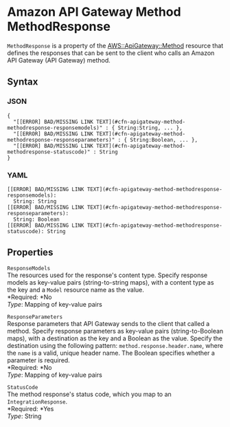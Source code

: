 # Amazon API Gateway Method MethodResponse<a name="aws-properties-apitgateway-method-methodresponse"></a>

`MethodResponse` is a property of the [AWS::ApiGateway::Method](aws-resource-apigateway-method.md) resource that defines the responses that can be sent to the client who calls an Amazon API Gateway \(API Gateway\) method\.

## Syntax<a name="w3ab2c21c14c30b5"></a>

### JSON<a name="aws-properties-apitgateway-method-methodresponse-syntax.json"></a>

```
{
  "[[ERROR] BAD/MISSING LINK TEXT](#cfn-apigateway-method-methodresponse-responsemodels)" : { String:String, ... },
  "[[ERROR] BAD/MISSING LINK TEXT](#cfn-apigateway-method-methodresponse-responseparameters)" : { String:Boolean, ... },
  "[[ERROR] BAD/MISSING LINK TEXT](#cfn-apigateway-method-methodresponse-statuscode)" : String
}
```

### YAML<a name="aws-properties-apitgateway-method-methodresponse-syntax.yaml"></a>

```
[[ERROR] BAD/MISSING LINK TEXT](#cfn-apigateway-method-methodresponse-responsemodels):
  String: String
[[ERROR] BAD/MISSING LINK TEXT](#cfn-apigateway-method-methodresponse-responseparameters):
  String: Boolean
[[ERROR] BAD/MISSING LINK TEXT](#cfn-apigateway-method-methodresponse-statuscode): String
```

## Properties<a name="w3ab2c21c14c30b7"></a>

`ResponseModels`  
The resources used for the response's content type\. Specify response models as key\-value pairs \(string\-to\-string maps\), with a content type as the key and a `Model` resource name as the value\.  
*Required: *No  
*Type*: Mapping of key\-value pairs

`ResponseParameters`  
Response parameters that API Gateway sends to the client that called a method\. Specify response parameters as key\-value pairs \(string\-to\-Boolean maps\), with a destination as the key and a Boolean as the value\. Specify the destination using the following pattern: `method.response.header.name`, where the `name` is a valid, unique header name\. The Boolean specifies whether a parameter is required\.  
*Required: *No  
*Type*: Mapping of key\-value pairs

`StatusCode`  
The method response's status code, which you map to an `IntegrationResponse`\.  
*Required: *Yes  
*Type*: String